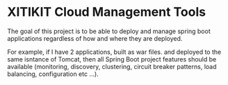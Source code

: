 # XITIKIT Cloud Management Tools

The goal of this project is to be able to deploy and 
manage spring boot applications regardless of how and
where they are deployed.

For example, if I have 2 applications, built as war files.
and deployed to the same isntance of Tomcat, then all 
Spring Boot project features should be available (monitoring,
discovery, clustering, circuit breaker patterns, load balancing, 
configuration etc ...).  
